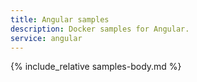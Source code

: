 ```yaml
---
title: Angular samples
description: Docker samples for Angular.
service: angular
---
```


{% include_relative samples-body.md %}